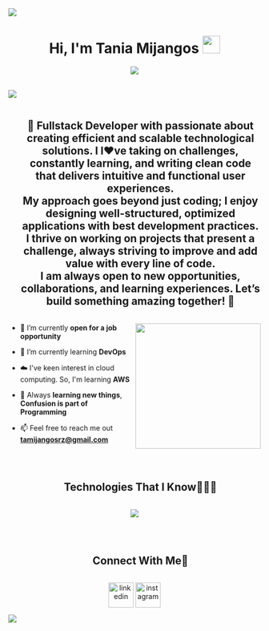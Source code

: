<img src="https://user-images.githubusercontent.com/73097560/115834477-dbab4500-a447-11eb-908a-139a6edaec5c.gif">
<h1 align="center">Hi, I'm Tania Mijangos <img src="https://media.giphy.com/media/hvRJCLFzcasrR4ia7z/giphy.gif" width="35"></h1>
<p align="center">
  <a href="https://github.com/DenverCoder1/readme-typing-svg"><img src="https://readme-typing-svg.herokuapp.com?font=Time+New+Roman&color=%23C8BE25&size=25&center=true&vCenter=true&width=600&height=100&lines=Full+-+Stack+Developer;Competitive+Programmer;Always+learning+new+things;coding..."></a>
</p>
<br>
<img src="https://user-images.githubusercontent.com/73097560/115834477-dbab4500-a447-11eb-908a-139a6edaec5c.gif">
<div id="user-content-toc">
  <ul align="center">
    <summary><h2 style="display: inline-block">🐣 Fullstack Developer with passionate about creating efficient and scalable technological solutions. I l♥︎ve taking on challenges, constantly learning, and writing clean code that delivers intuitive and functional user experiences.
<br>
My approach goes beyond just coding; I enjoy designing well-structured, optimized applications with best development practices. I thrive on working on projects that present a challenge, always striving to improve and add value with every line of code.
<br>
I am always open to new opportunities, collaborations, and learning experiences. Let’s build something amazing together! 🚀 </h2></summary>
  </ul>
</div>

<picture> <img align="right" src="https://github.com/7oSkaaa/7oSkaaa/blob/main/Images/Right_Side.gif?raw=true" width = 250px></picture>
<!--Intro start-->
- 🔭 I’m currently **open for a job opportunity**

- 🌱 I’m currently learning **DevOps**

- ☁️ I've keen interest in cloud computing. So, I'm learning **AWS**

- 📝 Always **learning new things**, **Confusion is part of Programming**

- 📫 Feel free to reach me out **tamijangosrz@gmail.com**

<!--Intro end-->

<br>

<div id="user-content-toc">
  <ul align="center">
    <summary><h2 style="display: inline-block">Technologies That I Know👨🏻‍💻</h2></summary>
  </ul>
</div>
<!--tech stack icons-->
<p align="center">
  <a href="https://skillicons.dev">
    <img src="https://skillicons.dev/icons?i=git,aws,googlecloud,css,scss,notion,discord,express,figma,firebase,github,npm,html,js,linux,materialui,nginx,mongodb,nextjs,nodejs,postman,react,redux,tailwind,vscode" />
  </a>
</p>
<br>

<div id="user-content-toc">
  <ul align="center">
    <summary><h2 style="display: inline-block">Connect With Me🤝</h2></summary>
  </ul>
</div>

<!--icons and links-->
<p align="center">
<a href="https://www.linkedin.com/in/tania-mijangos-ramirez-1215ba255/" target="blank"><img align="center" src="https://user-images.githubusercontent.com/88904952/234979284-68c11d7f-1acc-4f0c-ac78-044e1037d7b0.png" alt="linkedin" height="50" width="50" /></a>
<a href="https://www.instagram.com/ta__mij/profilecard/?igsh=eWZob281Z2JrazRv" target="blank"><img align="center" src="https://user-images.githubusercontent.com/88904952/234981169-2dd1e58f-4b7e-468c-8213-034ba62156c3.png" alt="instagram" height="50" width="50" /></a>
</p>

<img src="https://user-images.githubusercontent.com/73097560/115834477-dbab4500-a447-11eb-908a-139a6edaec5c.gif">

